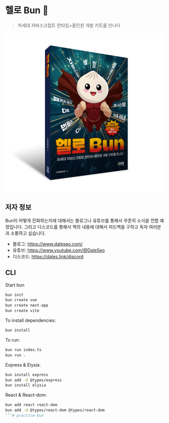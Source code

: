 # 헬로 Bun 🥟

> 차세대 자바스크립트 런타임+올인원 개발 키트를 만나다

![book](book.png)

## 저자 정보

Bun이 어떻게 진화하는지에 대해서는 블로그나 유튜브를 통해서 꾸준히 소식을 전할 예정입니다.
그리고 디스코드를 통해서 책의 내용에 대해서 피드백을 구하고 독자 여러분과 소통하고 싶습니다.

- 블로그: https://www.daleseo.com/
- 유튜브: https://www.youtube.com/@DaleSeo
- 디스코드: https://dales.link/discord

## CLI
Start bun
```bash
bun init
bun create vue
bun create next-app
bun create vite
```

To install dependencies:
```bash
bun install
```

To run:
```bash
bun run index.ts
bun run .
```

Express & Elysia:
```bash
bun install express
bun add -d @types/express
bun install elysia
```

React & React-dom:
```bash
bun add react react-dom
bun add -d @types/react-dom @types/react-dom
```# practice-bun
